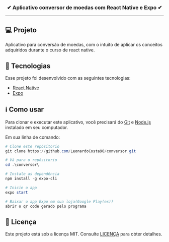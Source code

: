 <h3 align="center">
  <strong>✔ Aplicativo conversor de moedas com React Native e Expo ✔</strong>
</h3>

---

## 💻 Projeto

Aplicativo para conversão de moedas, com o intuito de aplicar os conceitos adquiridos durante o curso de react native.

## 🚀 Tecnologias

Esse projeto foi desenvolvido com as seguintes tecnologias:

- [React Native](https://reactnative.dev)
- [Expo](https://expo.io)


## ℹ Como usar

Para clonar e executar este aplicativo, você precisará do [Git](https://git-scm.com) e [Node.js](https://nodejs.org/pt-br/) instalado em seu computador.

Em sua linha de comando:

```powershell
# Clone este repósitorio
git clone https://github.com/LeonardoCosta90/conversor.git

# Vá para o repósitorio
cd .\conversor\

# Instale as dependência
npm install -g expo-cli

# Inicie o app
expo start

# Baixar o app Expo em sua loja(Google Play(ex))
abrir o qr code gerado pelo programa
```

## 📝 Licença

Este projeto está sob a licença MIT. Consulte [LICENÇA](https://github.com/LeonardoCosta90/conversor.git/blob/master/LICENSE) para obter detalhes.